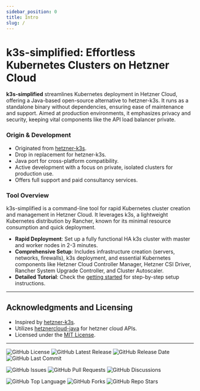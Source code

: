 ```yaml
---
sidebar_position: 0
title: Intro
slug: /
---
```


# k3s-simplified: Effortless Kubernetes Clusters on Hetzner Cloud

**k3s-simplified** streamlines Kubernetes deployment in Hetzner Cloud, offering a Java-based open-source alternative to hetzner-k3s. It runs as a standalone binary without dependencies, ensuring ease of maintenance and support. Aimed at production environments, it emphasizes privacy and security, keeping vital components like the API load balancer private.

### Origin & Development

- Originated from [hetzner-k3s](https://github.com/vitobotta/hetzner-k3s).
- Drop in replacement for hetzner-k3s.
- Java port for cross-platform compatibility.
- Active development with a focus on private, isolated clusters for production use.
- Offers full support and paid consultancy services.

### Tool Overview

k3s-simplified is a command-line tool for rapid Kubernetes cluster creation and management in Hetzner Cloud. It leverages k3s, a lightweight Kubernetes distribution by Rancher, known for its minimal resource consumption and quick deployment.

- **Rapid Deployment**: Set up a fully functional HA k3s cluster with master and worker nodes in 2-3 minutes.
- **Comprehensive Setup**: Includes infrastructure creation (servers, networks, firewalls), k3s deployment, and essential Kubernetes components like Hetzner Cloud Controller Manager, Hetzner CSI Driver, Rancher System Upgrade Controller, and Cluster Autoscaler.
- **Detailed Tutorial**: Check the [getting started](/getting-started) for step-by-step setup instructions.

---

## Acknowledgments and Licensing

- Inspired by [hetzner-k3s](https://github.com/vitobotta/hetzner-k3s).
- Utilizes [hetznercloud-java](https://github.com/tomsiewert/hetznercloud-java) for hetzner cloud APIs.
- Licensed under the [MIT License](https://github.com/easystartup-io/k3s-simplified/blob/main/LICENSE.txt).

<!-- ---

## Stargazers and Community

Join our growing community and track our progress!

[![Stargazers over time](https://starchart.cc/easystartup-io/k3s-simplified.svg)](https://starchart.cc/easystartup-io/k3s-simplified) -->


---

![GitHub License](https://img.shields.io/github/license/easystartup-io/k3s-simplified)
![GitHub Latest Release](https://img.shields.io/github/v/release/easystartup-io/k3s-simplified)
![GitHub Release Date](https://img.shields.io/github/release-date/easystartup-io/k3s-simplified)
![GitHub Last Commit](https://img.shields.io/github/last-commit/easystartup-io/k3s-simplified)

![GitHub Issues](https://img.shields.io/github/issues-raw/easystartup-io/k3s-simplified)
![GitHub Pull Requests](https://img.shields.io/github/issues-pr-raw/easystartup-io/k3s-simplified)
![GitHub Discussions](https://img.shields.io/github/discussions/easystartup-io/k3s-simplified)

![GitHub Top Language](https://img.shields.io/github/languages/top/easystartup-io/k3s-simplified)
![GitHub Forks](https://img.shields.io/github/forks/easystartup-io/k3s-simplified?style=social)
![GitHub Repo Stars](https://img.shields.io/github/stars/easystartup-io/k3s-simplified?style=social)
